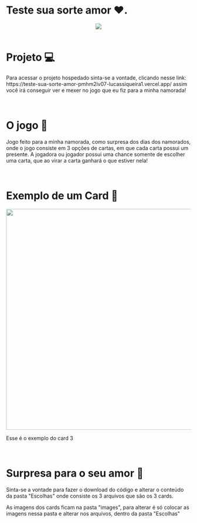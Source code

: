# Teste sua sorte amor ❤️.

<div align="center">
   <img src="https://user-images.githubusercontent.com/82816967/172379420-6ef3b265-b0ac-4121-91b3-80e4ba77fb6e.png" width=""/>
</div>

<br/>

# Projeto 💻
<p>Para acessar o projeto hospedado sinta-se a vontade, clicando nesse link: https://teste-sua-sorte-amor-pmhm2iv07-lucassiqueira1.vercel.app/ assim você irá conseguir ver e mexer no jogo que eu fiz para a minha namorada!</p>

<br/>

# O jogo 💝
<p>Jogo feito para a minha namorada, como surpresa dos dias dos namorados, onde o jogo consiste em 3 opções de cartas, em que cada carta possui um presente. A jogadora ou jogador possui uma chance somente de escolher uma carta, que ao virar a carta ganhará o que estiver nela!</p>

<br/>

# Exemplo de um Card 🎉

<div align="center">
   <img src="https://user-images.githubusercontent.com/82816967/172381917-1dc157e0-f8bd-4156-b613-f3f49dbbbf80.png" width="600px"/>
</div>
<p>Esse é o exemplo do card 3</p>

<br/>

# Surpresa para o seu amor 🤭
<p>Sinta-se a vontade para fazer o download do código e alterar o conteúdo da pasta "Escolhas" onde consiste os 3 arquivos que são os 3 cards.</p>
<p>As imagens dos cards ficam na pasta "images", para alterar é só colocar as imagens nessa pasta e alterar nos arquivos, dentro da pasta "Escolhas"</p>



